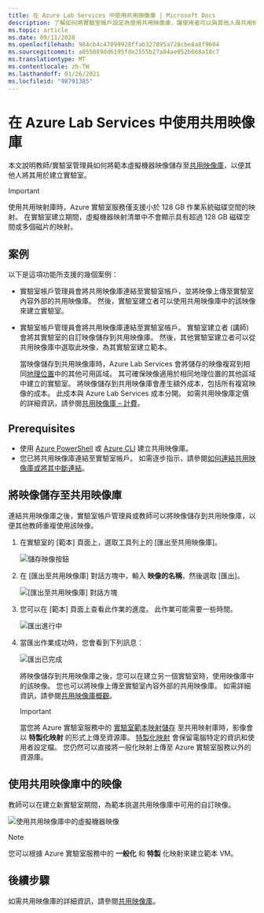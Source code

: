 ```yaml
---
title: 在 Azure Lab Services 中使用共用映像庫 | Microsoft Docs
description: 了解如何將實驗室帳戶設定為使用共用映像庫，讓使用者可以與其他人員共用映像，而其他使用者可以使用該映像在實驗室中建立範本 VM。
ms.topic: article
ms.date: 09/11/2020
ms.openlocfilehash: 984cb4c47099928ffab327895a728cbe8a8f9604
ms.sourcegitcommit: a055089dd6195fde2555b27a84ae052b668a18c7
ms.translationtype: MT
ms.contentlocale: zh-TW
ms.lasthandoff: 01/26/2021
ms.locfileid: "98791385"
---
```

# <a name="use-a-shared-image-gallery-in-azure-lab-services"></a>在 Azure Lab Services 中使用共用映像庫
本文說明教師/實驗室管理員如何將範本虛擬機器映像儲存至[共用映像庫](../virtual-machines/shared-image-galleries.md)，以便其他人將其用於建立實驗室。 

> [!IMPORTANT]
> 使用共用映射庫時，Azure 實驗室服務僅支援小於 128 GB 作業系統磁碟空間的映射。 在實驗室建立期間，虛擬機器映射清單中不會顯示具有超過 128 GB 磁碟空間或多個磁片的映射。

## <a name="scenarios"></a>案例
以下是這項功能所支援的幾個案例： 

- 實驗室帳戶管理員會將共用映像庫連結至實驗室帳戶，並將映像上傳至實驗室內容外部的共用映像庫。 然後，實驗室建立者可以使用共用映像庫中的該映像來建立實驗室。 
- 實驗室帳戶管理員會將共用映像庫連結至實驗室帳戶。 實驗室建立者 (講師) 會將其實驗室的自訂映像儲存到共用映像庫。 然後，其他實驗室建立者可以從共用映像庫中選取此映像，為其實驗室建立範本。 

    當映像儲存到共用映像庫時，Azure Lab Services 會將儲存的映像複寫到相同[地理位置](https://azure.microsoft.com/global-infrastructure/geographies/)中的其他可用區域。 其可確保映像適用於相同地理位置的其他區域中建立的實驗室。 將映像儲存到共用映像庫會產生額外成本，包括所有複寫映像的成本。 此成本與 Azure Lab Services 成本分開。 如需共用映像庫定價的詳細資訊，請參閱[共用映像庫 – 計費]( https://docs.microsoft.com/azure/virtual-machines/windows/shared-image-galleries#billing)。
    
## <a name="prerequisites"></a>Prerequisites
- 使用 [Azure PowerShell](../virtual-machines/shared-images-powershell.md) 或 [Azure CLI](../virtual-machines/shared-images-cli.md) 建立共用映像庫。
- 您已將共用映像庫連結至實驗室帳戶。 如需逐步指示，請參閱[如何連結共用映像庫或將其中斷連結](how-to-attach-detach-shared-image-gallery.md)。


## <a name="save-an-image-to-the-shared-image-gallery"></a>將映像儲存至共用映像庫
連結共用映像庫之後，實驗室帳戶管理員或教師可以將映像儲存到共用映像庫，以便其他教師重複使用該映像。 

1. 在實驗室的 [範本] 頁面上，選取工具列上的 [匯出至共用映像庫]。

    ![儲存映像按鈕](./media/how-to-use-shared-image-gallery/export-to-shared-image-gallery-button.png)
2. 在 [匯出至共用映像庫] 對話方塊中，輸入 **映像的名稱**，然後選取 [匯出]。 

    ![[匯出至共用映像庫] 對話方塊](./media/how-to-use-shared-image-gallery/export-to-shared-image-gallery-dialog.png)
3. 您可以在 [範本] 頁面上查看此作業的進度。 此作業可能需要一些時間。 

    ![匯出進行中](./media/how-to-use-shared-image-gallery/exporting-image-in-progress.png)
4. 當匯出作業成功時，您會看到下列訊息：

    ![匯出已完成](./media/how-to-use-shared-image-gallery/exporting-image-completed.png)

    將映像儲存到共用映像庫之後，您可以在建立另一個實驗室時，使用映像庫中的該映像。 您也可以將映像上傳至實驗室內容外部的共用映像庫。 如需詳細資訊，請參閱[共用映像庫概觀](../virtual-machines/shared-images-powershell.md)。 

    > [!IMPORTANT]
    > 當您將 Azure 實驗室服務中的 [實驗室範本映射儲存](how-to-use-shared-image-gallery.md#save-an-image-to-the-shared-image-gallery) 至共用映射庫時，影像會以 **特製化映射** 的形式上傳至資源庫。 [特製化映射](../virtual-machines/shared-image-galleries.md#generalized-and-specialized-images) 會保留電腦特定的資訊和使用者設定檔。 您仍然可以直接將一般化映射上傳至 Azure 實驗室服務以外的資源庫。    

## <a name="use-an-image-from-the-shared-image-gallery"></a>使用共用映像庫中的映像
教師可以在建立新實驗室期間，為範本挑選共用映像庫中可用的自訂映像。

![使用共用映像庫中的虛擬機器映像](./media/how-to-use-shared-image-gallery/use-shared-image.png)

> [!NOTE]
> 您可以根據 Azure 實驗室服務中的 **一般化** 和 **特製** 化映射來建立範本 VM。 


## <a name="next-steps"></a>後續步驟
如需共用映像庫的詳細資訊，請參閱[共用映像庫](../virtual-machines/shared-image-galleries.md)。